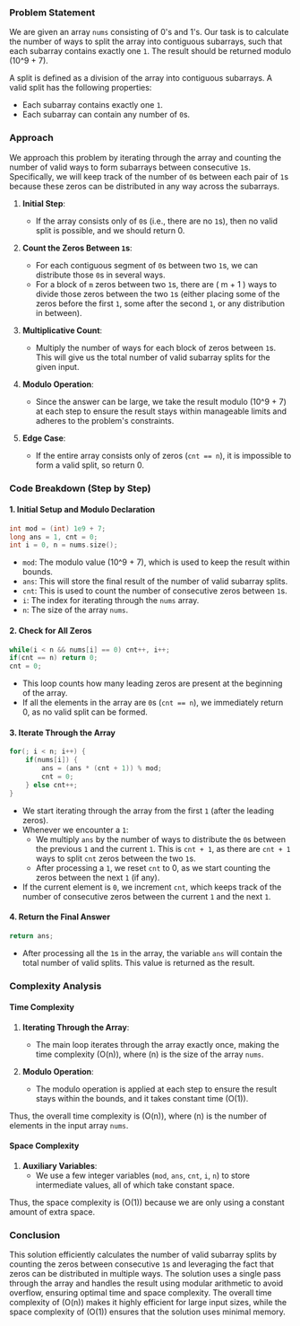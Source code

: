 ### Problem Statement

We are given an array `nums` consisting of 0's and 1's. Our task is to calculate the number of ways to split the array into contiguous subarrays, such that each subarray contains exactly one `1`. The result should be returned modulo \(10^9 + 7\).

A split is defined as a division of the array into contiguous subarrays. A valid split has the following properties:
- Each subarray contains exactly one `1`.
- Each subarray can contain any number of `0`s.

### Approach

We approach this problem by iterating through the array and counting the number of valid ways to form subarrays between consecutive `1`s. Specifically, we will keep track of the number of `0`s between each pair of `1`s because these zeros can be distributed in any way across the subarrays.

1. **Initial Step**:
   - If the array consists only of `0`s (i.e., there are no `1`s), then no valid split is possible, and we should return 0.
   
2. **Count the Zeros Between `1`s**:
   - For each contiguous segment of `0`s between two `1`s, we can distribute those `0`s in several ways.
   - For a block of `m` zeros between two `1`s, there are \( m + 1 \) ways to divide those zeros between the two `1`s (either placing some of the zeros before the first `1`, some after the second `1`, or any distribution in between).
   
3. **Multiplicative Count**:
   - Multiply the number of ways for each block of zeros between `1`s. This will give us the total number of valid subarray splits for the given input.

4. **Modulo Operation**:
   - Since the answer can be large, we take the result modulo \(10^9 + 7\) at each step to ensure the result stays within manageable limits and adheres to the problem's constraints.

5. **Edge Case**:
   - If the entire array consists only of zeros (`cnt == n`), it is impossible to form a valid split, so return 0.

### Code Breakdown (Step by Step)

#### 1. **Initial Setup and Modulo Declaration**

```cpp
int mod = (int) 1e9 + 7;
long ans = 1, cnt = 0;
int i = 0, n = nums.size();
```

- `mod`: The modulo value \(10^9 + 7\), which is used to keep the result within bounds.
- `ans`: This will store the final result of the number of valid subarray splits.
- `cnt`: This is used to count the number of consecutive zeros between `1`s.
- `i`: The index for iterating through the `nums` array.
- `n`: The size of the array `nums`.

#### 2. **Check for All Zeros**

```cpp
while(i < n && nums[i] == 0) cnt++, i++;
if(cnt == n) return 0;
cnt = 0;
```

- This loop counts how many leading zeros are present at the beginning of the array.
- If all the elements in the array are `0`s (`cnt == n`), we immediately return 0, as no valid split can be formed.

#### 3. **Iterate Through the Array**

```cpp
for(; i < n; i++) {
    if(nums[i]) {
        ans = (ans * (cnt + 1)) % mod;
        cnt = 0;
    } else cnt++;
}
```

- We start iterating through the array from the first `1` (after the leading zeros).
- Whenever we encounter a `1`:
  - We multiply `ans` by the number of ways to distribute the `0`s between the previous `1` and the current `1`. This is `cnt + 1`, as there are `cnt + 1` ways to split `cnt` zeros between the two `1`s.
  - After processing a `1`, we reset `cnt` to 0, as we start counting the zeros between the next `1` (if any).
- If the current element is `0`, we increment `cnt`, which keeps track of the number of consecutive zeros between the current `1` and the next `1`.

#### 4. **Return the Final Answer**

```cpp
return ans;
```

- After processing all the `1`s in the array, the variable `ans` will contain the total number of valid splits. This value is returned as the result.

### Complexity Analysis

#### Time Complexity

1. **Iterating Through the Array**:
   - The main loop iterates through the array exactly once, making the time complexity \(O(n)\), where \(n\) is the size of the array `nums`.

2. **Modulo Operation**:
   - The modulo operation is applied at each step to ensure the result stays within the bounds, and it takes constant time \(O(1)\).

Thus, the overall time complexity is \(O(n)\), where \(n\) is the number of elements in the input array `nums`.

#### Space Complexity

1. **Auxiliary Variables**:
   - We use a few integer variables (`mod`, `ans`, `cnt`, `i`, `n`) to store intermediate values, all of which take constant space.

Thus, the space complexity is \(O(1)\) because we are only using a constant amount of extra space.

### Conclusion

This solution efficiently calculates the number of valid subarray splits by counting the zeros between consecutive `1`s and leveraging the fact that zeros can be distributed in multiple ways. The solution uses a single pass through the array and handles the result using modular arithmetic to avoid overflow, ensuring optimal time and space complexity. The overall time complexity of \(O(n)\) makes it highly efficient for large input sizes, while the space complexity of \(O(1)\) ensures that the solution uses minimal memory.